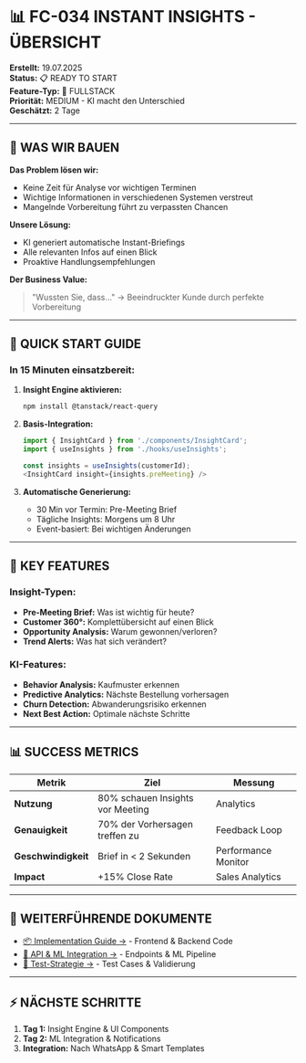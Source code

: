 # 📊 FC-034 INSTANT INSIGHTS - ÜBERSICHT

**Erstellt:** 19.07.2025  
**Status:** 📋 READY TO START  
**Feature-Typ:** 🔀 FULLSTACK  
**Priorität:** MEDIUM - KI macht den Unterschied  
**Geschätzt:** 2 Tage  

---

## 🧠 WAS WIR BAUEN

**Das Problem lösen wir:**
- Keine Zeit für Analyse vor wichtigen Terminen
- Wichtige Informationen in verschiedenen Systemen verstreut
- Mangelnde Vorbereitung führt zu verpassten Chancen

**Unsere Lösung:**
- KI generiert automatische Instant-Briefings
- Alle relevanten Infos auf einen Blick
- Proaktive Handlungsempfehlungen

**Der Business Value:**
> "Wussten Sie, dass..." → Beeindruckter Kunde durch perfekte Vorbereitung

---

## 🚀 QUICK START GUIDE

### In 15 Minuten einsatzbereit:

1. **Insight Engine aktivieren:**
   ```bash
   npm install @tanstack/react-query
   ```

2. **Basis-Integration:**
   ```typescript
   import { InsightCard } from './components/InsightCard';
   import { useInsights } from './hooks/useInsights';
   
   const insights = useInsights(customerId);
   <InsightCard insight={insights.preMeeting} />
   ```

3. **Automatische Generierung:**
   - 30 Min vor Termin: Pre-Meeting Brief
   - Tägliche Insights: Morgens um 8 Uhr
   - Event-basiert: Bei wichtigen Änderungen

---

## 🎯 KEY FEATURES

### Insight-Typen:
- **Pre-Meeting Brief:** Was ist wichtig für heute?
- **Customer 360°:** Komplettübersicht auf einen Blick
- **Opportunity Analysis:** Warum gewonnen/verloren?
- **Trend Alerts:** Was hat sich verändert?

### KI-Features:
- **Behavior Analysis:** Kaufmuster erkennen
- **Predictive Analytics:** Nächste Bestellung vorhersagen
- **Churn Detection:** Abwanderungsrisiko erkennen
- **Next Best Action:** Optimale nächste Schritte

---

## 📊 SUCCESS METRICS

| Metrik | Ziel | Messung |
|--------|------|---------|
| **Nutzung** | 80% schauen Insights vor Meeting | Analytics |
| **Genauigkeit** | 70% der Vorhersagen treffen zu | Feedback Loop |
| **Geschwindigkeit** | Brief in < 2 Sekunden | Performance Monitor |
| **Impact** | +15% Close Rate | Sales Analytics |

---

## 🔗 WEITERFÜHRENDE DOKUMENTE

- [📦 Implementation Guide →](/docs/features/ACTIVE/01_security/FC-034_IMPLEMENTATION.md) - Frontend & Backend Code
- [🔌 API & ML Integration →](/docs/features/ACTIVE/01_security/FC-034_API.md) - Endpoints & ML Pipeline
- [🧪 Test-Strategie →](/docs/features/ACTIVE/01_security/FC-034_TESTING.md) - Test Cases & Validierung

---

## ⚡ NÄCHSTE SCHRITTE

1. **Tag 1:** Insight Engine & UI Components
2. **Tag 2:** ML Integration & Notifications
3. **Integration:** Nach WhatsApp & Smart Templates